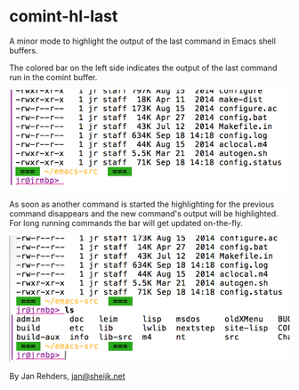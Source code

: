 # comint-hl-last

A minor mode to highlight the output of the last command in Emacs shell buffers.

The colored bar on the left side indicates the output of the last command run in
the comint buffer.

![Before ls](before.png)

As soon as another command is started the highlighting for the previous command
disappears and the new command's output will be highlighted. For long running
commands the bar will get updated on-the-fly.

![After ls](after.png)

By Jan Rehders, <jan@sheijk.net>

